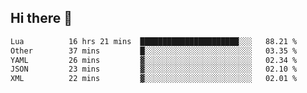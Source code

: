 ## Hi there 👋
<!--START_SECTION:waka-->

```txt
Lua          16 hrs 21 mins  ██████████████████████░░░   88.21 %
Other        37 mins         █░░░░░░░░░░░░░░░░░░░░░░░░   03.35 %
YAML         26 mins         ▓░░░░░░░░░░░░░░░░░░░░░░░░   02.34 %
JSON         23 mins         ▓░░░░░░░░░░░░░░░░░░░░░░░░   02.10 %
XML          22 mins         ▓░░░░░░░░░░░░░░░░░░░░░░░░   02.01 %
```

<!--END_SECTION:waka-->
